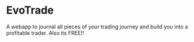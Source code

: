 # EvoTrade
A webapp to journal all pieces of your trading journey and build you into a profitable trader. Also its FREE!!
